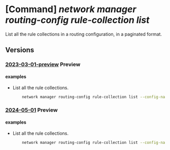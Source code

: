 # [Command] _network manager routing-config rule-collection list_

List all the rule collections in a routing configuration, in a paginated format.

## Versions

### [2023-03-01-preview](/Resources/mgmt-plane/L3N1YnNjcmlwdGlvbnMve30vcmVzb3VyY2Vncm91cHMve30vcHJvdmlkZXJzL21pY3Jvc29mdC5uZXR3b3JrL25ldHdvcmttYW5hZ2Vycy97fS9yb3V0aW5nY29uZmlndXJhdGlvbnMve30vcnVsZWNvbGxlY3Rpb25z/2023-03-01-preview.xml) **Preview**

<!-- mgmt-plane /subscriptions/{}/resourcegroups/{}/providers/microsoft.network/networkmanagers/{}/routingconfigurations/{}/rulecollections 2023-03-01-preview -->

#### examples

- List all the rule collections.
    ```bash
        network manager routing-config rule-collection list --config-name TestNetworkManagerConfig --manager-name TestNetworkManager --resource-group "rg1"
    ```

### [2024-05-01](/Resources/mgmt-plane/L3N1YnNjcmlwdGlvbnMve30vcmVzb3VyY2Vncm91cHMve30vcHJvdmlkZXJzL21pY3Jvc29mdC5uZXR3b3JrL25ldHdvcmttYW5hZ2Vycy97fS9yb3V0aW5nY29uZmlndXJhdGlvbnMve30vcnVsZWNvbGxlY3Rpb25z/2024-05-01.xml) **Preview**

<!-- mgmt-plane /subscriptions/{}/resourcegroups/{}/providers/microsoft.network/networkmanagers/{}/routingconfigurations/{}/rulecollections 2024-05-01 -->

#### examples

- List all the rule collections.
    ```bash
        network manager routing-config rule-collection list --config-name TestNetworkManagerConfig --manager-name TestNetworkManager --resource-group "rg1"
    ```
